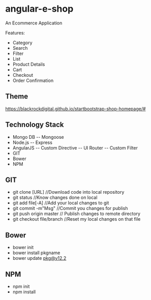 # angular-e-shop
An Ecommerce Application

Features:
- Category
- Search
- Filter
- List
- Product Details
- Cart
- Checkout
- Order Confirmation

## Theme
https://blackrockdigital.github.io/startbootstrap-shop-homepage/#

## Technology Stack
- Mongo DB
-- Mongoose
- Node.js
-- Express
- AngularJS
-- Custom Directive
-- UI Router
-- Custom Filter
- GIT
- Bower
- NPM

## GIT
- git clone [URL] //Download code into local repository
- git status //Know changes done on local
- git add file[-A] //Add your local changes to git 
- git commit -m"Msg" //Commit you changes for publish
- git push origin master // Publish changes to remote directory
- git checkout file/branch //Reset my local changes on that file

## Bower 
- bower init
- bower install pkgname
- bower update pkg@v12.2

## NPM
- npm init
- npm install
